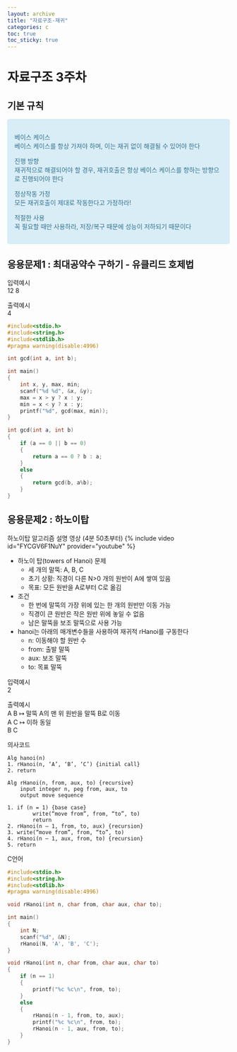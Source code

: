 ```yaml
---
layout: archive
title: "자료구조-재귀"
categories: c
toc: true
toc_sticky: true
---
```


# 자료구조 3주차

## 기본 규칙

  <div style="padding: 15px; border: 1px solid transparent; border-color: transparent; margin-bottom: 20px; border-radius: 4px; color: #31708f; background-color: #d9edf7; border-color: #bce8f1;">
    <p>
      <div>베이스 케이스</div>
      <div>베이스 케이스를 항상 가져야 하며, 이는 재귀 없이 해결될 수 있어야 한다</div>
    </p>
    <p>
      <div>진행 방향</div>
      <div>재귀적으로 해결되어야 할 경우, 재귀호출은 항상 베이스 케이스를 향하는 방향으로 진행되어야 한다</div>
    </p>
		<p>
      <div>정상작동 가정</div>
      <div>모든 재귀호출이 제대로 작동한다고 가정하라!</div>
    </p>
		<p>
      <div>적절한 사용</div>
      <div>꼭 필요할 때만 사용하라, 저장/복구 때문에 성능이 저하되기 때문이다</div>
    </p>
  </div>

## 응용문제1 : 최대공약수 구하기 - 유클리드 호제법

입력예시  
12 8

출력예시  
4

```c
#include<stdio.h>
#include<string.h>
#include<stdlib.h>
#pragma warning(disable:4996)

int gcd(int a, int b);

int main()
{
	int x, y, max, min;
	scanf("%d %d", &x, &y);
	max = x > y ? x : y;
	min = x < y ? x : y;
	printf("%d", gcd(max, min));
}

int gcd(int a, int b)
{
	if (a == 0 || b == 0)
	{
		return a == 0 ? b : a;
	}
	else
	{
		return gcd(b, a%b);
	}
}
```

## 응용문제2 : 하노이탑

하노이탑 알고리즘 설명 영상 (4분 50초부터)
{% include video id="FYCGV6F1NuY" provider="youtube" %}

- 하노이 탑(towers of Hanoi) 문제
  - 세 개의 말뚝: A, B, C
  - 초기 상황: 직경이 다른 N>0 개의 원반이 A에 쌓여 있음
  - 목표: 모든 원반을 A로부터 C로 옮김
- 조건
  - 한 번에 말뚝의 가장 위에 있는 한 개의 원반만 이동 가능
  - 직경이 큰 원반은 작은 원반 위에 놓일 수 없음
  - 남은 말뚝을 보조 말뚝으로 사용 가능
- hanoi는 아래의 매개변수들을 사용하여 재귀적 rHanoi를 구동한다
  - n: 이동해야 할 원반 수
  - from: 출발 말뚝
  - aux: 보조 말뚝
  - to: 목표 말뚝

입력예시  
2

출력예시  
A B ↦ 말뚝 A의 맨 위 원반을 말뚝 B로 이동  
A C ↦ 이하 동일  
B C

의사코드

```
Alg hanoi(n)
1. rHanoi(n, ‘A’, ‘B’, ‘C’) {initial call}
2. return

Alg rHanoi(n, from, aux, to) {recursive}
    input integer n, peg from, aux, to
    output move sequence

1. if (n = 1) {base case}
        write(“move from”, from, “to”, to)
        return
2. rHanoi(n – 1, from, to, aux) {recursion}
3. write(“move from”, from, “to”, to)
4. rHanoi(n – 1, aux, from, to) {recursion}
5. return
```

C언어

```c
#include<stdio.h>
#include<string.h>
#include<stdlib.h>
#pragma warning(disable:4996)

void rHanoi(int n, char from, char aux, char to);

int main()
{
	int N;
	scanf("%d", &N);
	rHanoi(N, 'A', 'B', 'C');
}

void rHanoi(int n, char from, char aux, char to)
{
	if (n == 1)
	{
		printf("%c %c\n", from, to);
	}
	else
	{
		rHanoi(n - 1, from, to, aux);
		printf("%c %c\n", from, to);
		rHanoi(n - 1, aux, from, to);
	}
}
```

